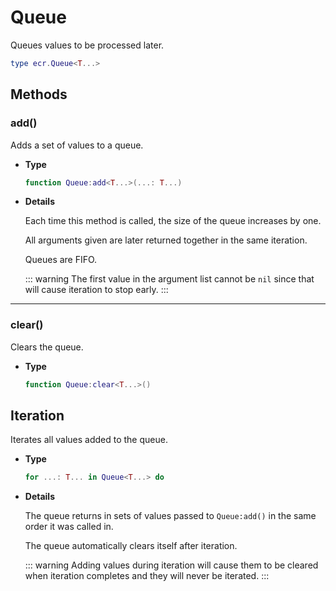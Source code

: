 # Queue

Queues values to be processed later.

```lua
type ecr.Queue<T...>
```

## Methods

### add()

Adds a set of values to a queue.

- **Type**

    ```lua
    function Queue:add<T...>(...: T...)
    ```

- **Details**

    Each time this method is called, the size of the queue increases by one.

    All arguments given are later returned together in the same iteration.

    Queues are FIFO.

    ::: warning
    The first value in the argument list cannot be `nil` since that will cause
    iteration to stop early.
    :::

--------------------------------------------------------------------------------

### clear()

Clears the queue.

- **Type**

    ```lua
    function Queue:clear<T...>()
    ```

## Iteration

Iterates all values added to the queue.

- **Type**

    ```lua
    for ...: T... in Queue<T...> do
    ```

- **Details**

    The queue returns in sets of values passed to `Queue:add()` in the same
    order it was called in.

    The queue automatically clears itself after iteration.

    ::: warning
    Adding values during iteration will cause them to be cleared when iteration
    completes and they will never be iterated.
    :::
